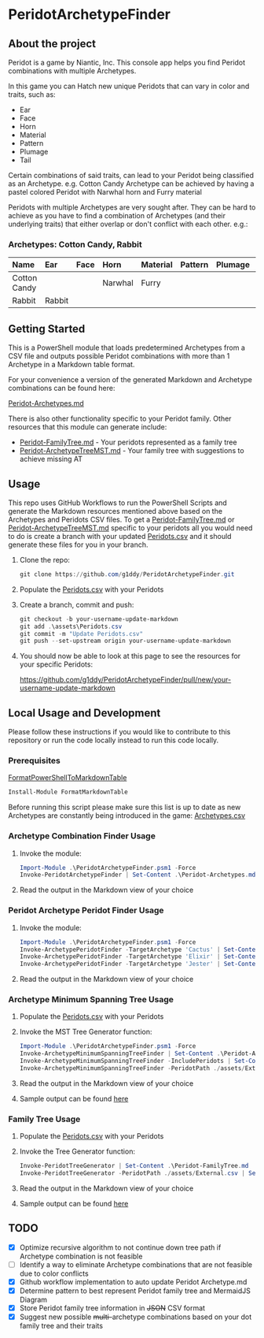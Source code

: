 # PeridotArchetypeFinder

## About the project

Peridot is a game by Niantic, Inc. This console app helps you find Peridot combinations with multiple Archetypes.

In this game you can Hatch new unique Peridots that can vary in color and traits, such as:

- Ear
- Face
- Horn
- Material
- Pattern
- Plumage
- Tail

Certain combinations of said traits, can lead to your Peridot being classified as an Archetype.
e.g. Cotton Candy Archetype can be achieved by having a pastel colored Peridot with Narwhal horn and Furry material

Peridots with multiple Archetypes are very sought after. They can be hard to achieve as you have to find a combination of Archetypes (and their underlying traits) that either overlap or don't conflict with each other. e.g.:

### Archetypes: Cotton Candy, Rabbit

| Name         | Ear    | Face | Horn    | Material | Pattern | Plumage | Tail   |
| :----------- | :----- | :--- | :------ | :------- | :------ | :------ | :----- |
| Cotton Candy |        |      | Narwhal | Furry    |         |         |        |
| Rabbit       | Rabbit |      |         |          |         |         | Rabbit |

## Getting Started

This is a PowerShell module that loads predetermined Archetypes from a CSV file and outputs possible Peridot combinations with more than 1 Archetype in a Markdown table format.

For your convenience a version of the generated Markdown and Archetype combinations can be found here:

[Peridot-Archetypes.md](./Peridot-Archetypes.md)

There is also other functionality specific to your Peridot family.
Other resources that this module can generate include:

- [Peridot-FamilyTree.md](./Peridot-FamilyTree.md) - Your peridots represented as a family tree
- [Peridot-ArchetypeTreeMST.md](./Peridot-ArchetypeTreeMST-.md) - Your family tree with suggestions to achieve missing AT

## Usage

This repo uses GitHub Workflows to run the PowerShell Scripts and generate the Markdown resources mentioned above based on the Archetypes and Peridots CSV files. To get a [Peridot-FamilyTree.md](./Peridot-FamilyTree.md) or [Peridot-ArchetypeTreeMST.md](./Peridot-ArchetypeTreeMST-.md) specific to your peridots all you would need to do is create a branch with your updated [Peridots.csv](./assets/Peridots.csv) and it should generate these files for you in your branch.

1. Clone the repo:

    ```powershell
    git clone https://github.com/g1ddy/PeridotArchetypeFinder.git
    ```

2. Populate the [Peridots.csv](./assets/Peridots.csv) with your Peridots

3. Create a branch, commit and push:

    ```powershell
    git checkout -b your-username-update-markdown
    git add .\assets\Peridots.csv
    git commit -m "Update Peridots.csv"
    git push --set-upstream origin your-username-update-markdown
    ```

4. You should now be able to look at this page to see the resources for your specific Peridots:

   <https://github.com/g1ddy/PeridotArchetypeFinder/pull/new/your-username-update-markdown>

## Local Usage and Development

Please follow these instructions if you would like to contribute to this repository or run the code locally instead to run this code locally.

### Prerequisites

[FormatPowerShellToMarkdownTable](https://github.com/microsoft/FormatPowerShellToMarkdownTable)

```powershell
Install-Module FormatMarkdownTable
```

Before running this script please make sure this list is up to date as new Archetypes are constantly being introduced in the game:
[Archetypes.csv](./assets/Archetypes.csv)

### Archetype Combination Finder Usage

1. Invoke the module:

    ```powershell
    Import-Module .\PeridotArchetypeFinder.psm1 -Force
    Invoke-PeridotArchetypeFinder | Set-Content .\Peridot-Archetypes.md
    ```

2. Read the output in the Markdown view of your choice

### Peridot Archetype Peridot Finder Usage

1. Invoke the module:

    ```powershell
    Import-Module .\PeridotArchetypeFinder.psm1 -Force
    Invoke-ArchetypePeridotFinder -TargetArchetype 'Cactus' | Set-Content .\Peridot-ArchetypeFinder-Cactus.md
    Invoke-ArchetypePeridotFinder -TargetArchetype 'Elixir' | Set-Content .\Peridot-ArchetypeFinder-Elixir.md
    Invoke-ArchetypePeridotFinder -TargetArchetype 'Jester' | Set-Content .\Peridot-ArchetypeFinder-Jester.md
    ```

2. Read the output in the Markdown view of your choice

### Archetype Minimum Spanning Tree Usage

1. Populate the [Peridots.csv](./assets/Peridots.csv) with your Peridots
2. Invoke the MST Tree Generator function:

    ```powershell
    Import-Module .\PeridotArchetypeFinder.psm1 -Force
    Invoke-ArchetypeMinimumSpanningTreeFinder | Set-Content .\Peridot-ArchetypeTree.md
    Invoke-ArchetypeMinimumSpanningTreeFinder -IncludePeridots | Set-Content .\Peridot-ArchetypeTreeMST.md
    Invoke-ArchetypeMinimumSpanningTreeFinder -PeridotPath ./assets/External.csv -IncludePeridots | Set-Content .\Peridot-ArchetypeTreeMST-Jinx007.md
    ```

3. Read the output in the Markdown view of your choice
4. Sample output can be found [here](./Peridot-ArchetypeTreeMST-.md)

### Family Tree Usage

1. Populate the [Peridots.csv](./assets/Peridots.csv) with your Peridots
2. Invoke the Tree Generator function:

    ```powershell
    Invoke-PeridotTreeGenerator | Set-Content .\Peridot-FamilyTree.md
    Invoke-PeridotTreeGenerator -PeridotPath ./assets/External.csv | Set-Content .\Peridot-FamilyTree-External.md
    ```

3. Read the output in the Markdown view of your choice
4. Sample output can be found [here](./Peridot-FamilyTree.md)

## TODO

- [x] Optimize recursive algorithm to not continue down tree path if Archetype combination is not feasible
- [ ] Identify a way to eliminate Archetype combinations that are not feasible due to color conflicts
- [x] Github workflow implementation to auto update Peridot Archetype.md
- [x] Determine pattern to best represent Peridot family tree and MermaidJS Diagram
- [x] Store Peridot family tree information in ~~JSON~~ CSV format
- [x] Suggest new possible ~~multi-~~archetype combinations based on your dot family tree and their traits
